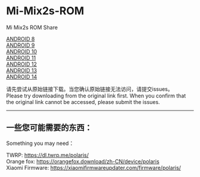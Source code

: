 # Mi-Mix2s-ROM
Mi Mix2s ROM Share

[ANDROID 8](A8.MD)  
[ANDROID 9](A9.MD)  
[ANDROID 10](A10.MD)  
[ANDROID 11](A11.MD)  
[ANDROID 12](A12.MD)  
[ANDROID 13](A13.MD)  
[ANDROID 14](A14.MD)    

请先尝试从原始链接下载。当您确认原始链接无法访问，请提交issues。  
Please try downloading from the original link first. When you confirm that the original link cannot be accessed, please submit the issues.

-------------------------
## 一些您可能需要的东西：
Something you may need：  

TWRP: https://dl.twrp.me/polaris/  
Orange fox: https://orangefox.download/zh-CN/device/polaris  
Xiaomi Firmware: https://xiaomifirmwareupdater.com/firmware/polaris/  
